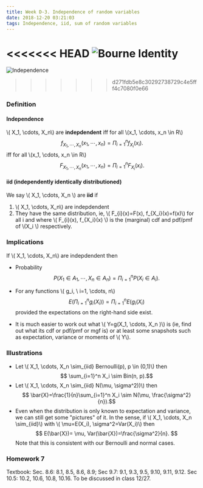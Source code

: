 ```yaml
---
title: Week D-3. Independence of random variables
date: 2018-12-20 03:21:03
tags: Independence, iid, sum of random variables
---
```

<<<<<<< HEAD
![Bourne Identity](https://usercontent2.hubstatic.com/13814085_f520.jpg)
=======
![Independence](https://usercontent2.hubstatic.com/13814085_f520.jpg)
>>>>>>> d271fdb5e8c30292738729c4e5fff4c7080f0e66
### Definition 
#### Independence
\\( X_1, \cdots, X_n\\) are **indepdendent**
iff for all \\(x_1, \cdots, x_n \in R\\) 
$$ f_{X_1, \cdots, X_n}(x_1, \cdots, x_n)= \Pi_{i=1}^n f_{X_i}(x_i).$$
iff for all \\(x_1, \cdots, x_n \in R\\) 
$$ F_{X_1, \cdots, X_n}(x_1, \cdots, x_n)= \Pi_{i=1}^n F_{X_i}(x_i).$$
#### iid (independently identically distributioned)
We say \\( X_1, \cdots, X_n \\) are **iid** if
1.  \\( X_1, \cdots, X_n\\) are indepdendent 
2. They have the same distribution, ie, \\( F_{i}(x)=F(x), f_{X_i}(x)=f(x)\\) for all i and where  \\( F_{i}(x),  f_{X_i}(x) \\) is the (marginal) cdf and pdf/pmf of \\(X_i \\) respectively.  

### Implications   
If  \\( X_1, \cdots, X_n\\) are indepdendent then
* Probability $$ P(X_1 \in A_1, \cdots, X_n \in A_n)= \Pi_{i=1}^n P(X_i \in A_i).$$

* For any functions \\( g_i, \ i=1, \cdots, n\\) 
 $$E(\Pi_{i=1}^n g_i(X_i))= \Pi_{i=1}^n E( g_i(X_i)$$
provided  the expectations on the right-hand side exist.  

* It is much easier to work out what \\( Y=g(X_1, \cdots, X_n )\\) is (ie, find out what its cdf or pdf/pmf or mgf is) or at least some snapshots such as expectation, variance or moments of \\( Y\\).

### Illustrations
* Let \\( X_1, \cdots, X_n \sim_{iid} Bernoulli(p), p \in (0,1)\\) then
$$ \sum_{i=1}^n X_i \sim Bin(n, p).$$ 
* Let \\( X_1, \cdots, X_n \sim_{iid} N(\mu, \sigma^2))\\) then
$$ \bar{X}=\frac{1}{n}\sum_{i=1}^n X_i \sim N(\mu, \frac{\sigma^2}{n}).$$ 
* Even when the distribution is only known to expectation and variance, we can still get some "pictures" of it. In the sense, 
 if \\( X_1, \cdots, X_n \sim_{iid}\\) with \\( \mu=E(X_i), \sigma^2=Var(X_i)\\) then
 $$ E(\bar{X})= \mu, Var(\bar{X})=\frac{\sigma^2}{n}.
$$
Note that this is consistent with our Bernoulli and normal cases. 

### Homework 7
Textbook: Sec. 8.6: 8.1, 8.5, 8.6, 8.9; Sec 9.7: 9.1, 9.3, 9.5, 9.10, 9.11, 9.12. Sec 10.5: 10.2, 10.6, 10.8, 10.16. To be discussed in class 12/27.
